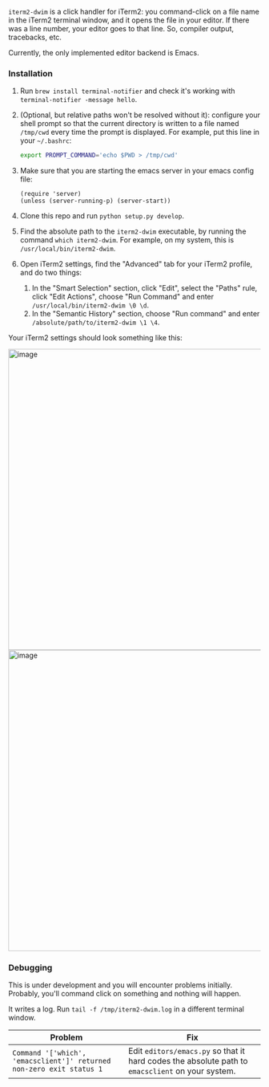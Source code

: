 `iterm2-dwim` is a click handler for iTerm2:
you command-click on a file name in the iTerm2 terminal window, and it opens the file in your editor.
If there was a line number, your editor goes to that line.
So, compiler output, tracebacks, etc.

Currently, the only implemented editor backend is Emacs.


### Installation

1. Run `brew install terminal-notifier` and check it's working with `terminal-notifier -message hello`.

1. (Optional, but relative paths won't be resolved without it): configure your shell prompt so that the current directory is written to a file named `/tmp/cwd` every time the prompt is displayed.
    For example, put this line in your `~/.bashrc`:
    ```sh
    export PROMPT_COMMAND='echo $PWD > /tmp/cwd'
    ```

1. Make sure that you are starting the emacs server in your emacs config file:
    ```elisp
    (require 'server)
    (unless (server-running-p) (server-start))
    ```

1. Clone this repo and run `python setup.py develop`.

1. Find the absolute path to the `iterm2-dwim` executable, by running the command `which iterm2-dwim`. For example, on my system, this is `/usr/local/bin/iterm2-dwim`.

1. Open iTerm2 settings, find the "Advanced" tab for your iTerm2 profile, and do two things:
   1. In the "Smart Selection" section, click "Edit", select the "Paths" rule, click "Edit Actions", choose "Run Command" and enter `/usr/local/bin/iterm2-dwim \0 \d`.
   1. In the "Semantic History" section, choose "Run command" and enter `/absolute/path/to/iterm2-dwim \1 \4`.

Your iTerm2 settings should look something like this:


<img width=600px src="https://user-images.githubusercontent.com/52205/29363274-9e49ba80-828f-11e7-8c80-8790c53ed031.png" alt="image" />

<img width=600px src="https://user-images.githubusercontent.com/52205/29406054-2df3f8b6-8340-11e7-9996-64a0f873da5c.png" alt="image" />


### Debugging

This is under development and you will encounter problems initially.
Probably, you'll command click on something and nothing will happen.

It writes a log. Run `tail -f /tmp/iterm2-dwim.log` in a different terminal window.


| Problem                                                              | Fix                                                                                              |
|----------------------------------------------------------------------|--------------------------------------------------------------------------------------------------|
| `Command '['which', 'emacsclient']' returned non-zero exit status 1` | Edit `editors/emacs.py` so that it hard codes the absolute path to `emacsclient` on your system. |
